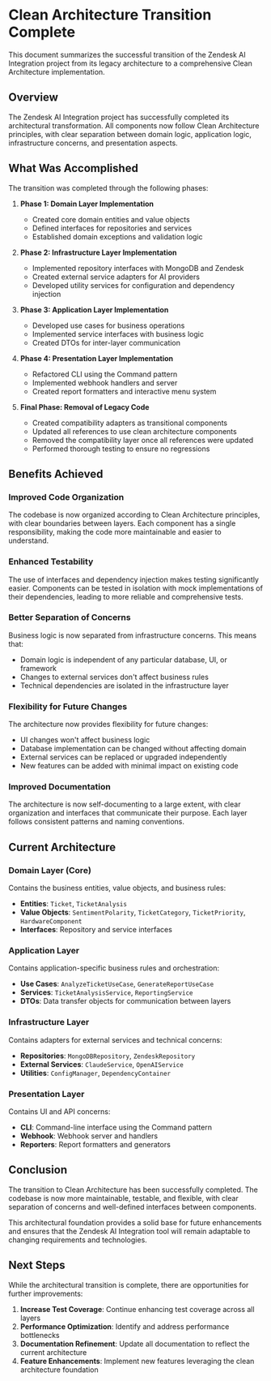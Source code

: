 # Clean Architecture Transition Complete

This document summarizes the successful transition of the Zendesk AI Integration project from its legacy architecture to a comprehensive Clean Architecture implementation.

## Overview

The Zendesk AI Integration project has successfully completed its architectural transformation. All components now follow Clean Architecture principles, with clear separation between domain logic, application logic, infrastructure concerns, and presentation aspects.

## What Was Accomplished

The transition was completed through the following phases:

1. **Phase 1: Domain Layer Implementation**
   - Created core domain entities and value objects
   - Defined interfaces for repositories and services
   - Established domain exceptions and validation logic

2. **Phase 2: Infrastructure Layer Implementation**
   - Implemented repository interfaces with MongoDB and Zendesk
   - Created external service adapters for AI providers
   - Developed utility services for configuration and dependency injection

3. **Phase 3: Application Layer Implementation**
   - Developed use cases for business operations
   - Implemented service interfaces with business logic
   - Created DTOs for inter-layer communication

4. **Phase 4: Presentation Layer Implementation**
   - Refactored CLI using the Command pattern
   - Implemented webhook handlers and server
   - Created report formatters and interactive menu system

5. **Final Phase: Removal of Legacy Code**
   - Created compatibility adapters as transitional components
   - Updated all references to use clean architecture components
   - Removed the compatibility layer once all references were updated
   - Performed thorough testing to ensure no regressions

## Benefits Achieved

### Improved Code Organization

The codebase is now organized according to Clean Architecture principles, with clear boundaries between layers. Each component has a single responsibility, making the code more maintainable and easier to understand.

### Enhanced Testability

The use of interfaces and dependency injection makes testing significantly easier. Components can be tested in isolation with mock implementations of their dependencies, leading to more reliable and comprehensive tests.

### Better Separation of Concerns

Business logic is now separated from infrastructure concerns. This means that:
- Domain logic is independent of any particular database, UI, or framework
- Changes to external services don't affect business rules
- Technical dependencies are isolated in the infrastructure layer

### Flexibility for Future Changes

The architecture now provides flexibility for future changes:
- UI changes won't affect business logic
- Database implementation can be changed without affecting domain
- External services can be replaced or upgraded independently
- New features can be added with minimal impact on existing code

### Improved Documentation

The architecture is now self-documenting to a large extent, with clear organization and interfaces that communicate their purpose. Each layer follows consistent patterns and naming conventions.

## Current Architecture

### Domain Layer (Core)

Contains the business entities, value objects, and business rules:

- **Entities**: `Ticket`, `TicketAnalysis`
- **Value Objects**: `SentimentPolarity`, `TicketCategory`, `TicketPriority`, `HardwareComponent`
- **Interfaces**: Repository and service interfaces

### Application Layer

Contains application-specific business rules and orchestration:

- **Use Cases**: `AnalyzeTicketUseCase`, `GenerateReportUseCase`
- **Services**: `TicketAnalysisService`, `ReportingService`
- **DTOs**: Data transfer objects for communication between layers

### Infrastructure Layer

Contains adapters for external services and technical concerns:

- **Repositories**: `MongoDBRepository`, `ZendeskRepository`
- **External Services**: `ClaudeService`, `OpenAIService`
- **Utilities**: `ConfigManager`, `DependencyContainer`

### Presentation Layer

Contains UI and API concerns:

- **CLI**: Command-line interface using the Command pattern
- **Webhook**: Webhook server and handlers
- **Reporters**: Report formatters and generators

## Conclusion

The transition to Clean Architecture has been successfully completed. The codebase is now more maintainable, testable, and flexible, with clear separation of concerns and well-defined interfaces between components.

This architectural foundation provides a solid base for future enhancements and ensures that the Zendesk AI Integration tool will remain adaptable to changing requirements and technologies.

## Next Steps

While the architectural transition is complete, there are opportunities for further improvements:

1. **Increase Test Coverage**: Continue enhancing test coverage across all layers
2. **Performance Optimization**: Identify and address performance bottlenecks
3. **Documentation Refinement**: Update all documentation to reflect the current architecture
4. **Feature Enhancements**: Implement new features leveraging the clean architecture foundation
